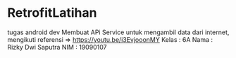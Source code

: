 # RetrofitLatihan
tugas android dev
Membuat APi Service untuk mengambil data dari internet, mengikuti referensi => https://youtu.be/i3EvjooonMY 
Kelas : 6A
Nama : Rizky Dwi Saputra
NIM : 19090107
